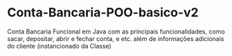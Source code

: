 # Conta-Bancaria-POO-basico-v2
Conta Bancaria Funcional em Java com as principais funcionalidades, como sacar, depositar, abrir e fechar conta, e etc. além de informações adicionais do cliente (instancionado da Classe)
